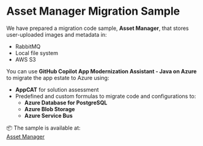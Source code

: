 # Asset Manager Migration Sample

We have prepared a migration code sample, **Asset Manager**, that stores user-uploaded images and metadata in:

- RabbitMQ  
- Local file system  
- AWS S3  

You can use **GitHub Copilot App Modernization Assistant - Java on Azure** to migrate the app estate to Azure using:

- **AppCAT** for solution assessment  
- Predefined and custom formulas to migrate code and configurations to:
  - **Azure Database for PostgreSQL**
  - **Azure Blob Storage**  
  - **Azure Service Bus**  

📦 The sample is available at:  
[Asset Manager](https://github.com/Azure-Samples/java-migration-copilot-samples/blob/workshop/asset-manager/README.md)